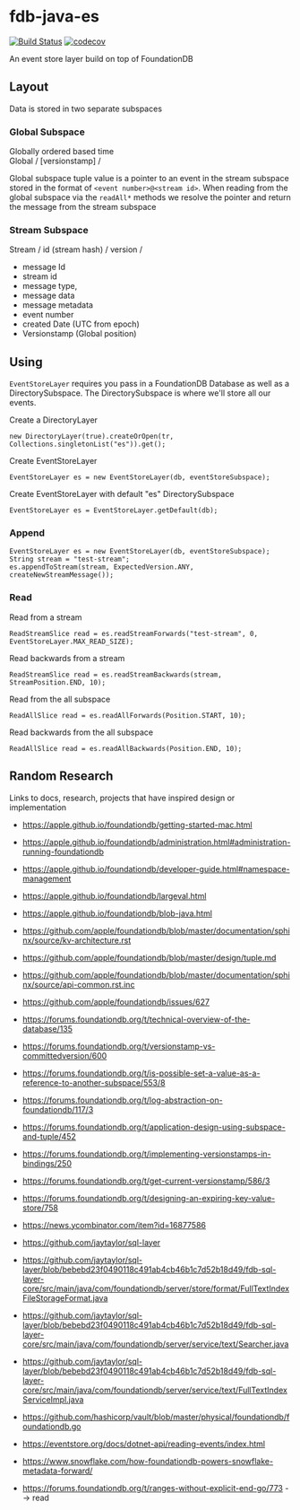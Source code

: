 # fdb-java-es 

[![Build Status](https://travis-ci.org/seancarroll/fdb-java-es.svg?branch=master)](https://travis-ci.org/seancarroll/fdb-java-es)
[![codecov](https://codecov.io/gh/seancarroll/fdb-java-es/branch/master/graph/badge.svg)](https://codecov.io/gh/seancarroll/fdb-java-es)

An event store layer build on top of FoundationDB

## Layout

Data is stored in two separate subspaces

### Global Subspace

Globally ordered based time  
Global / [versionstamp] /

Global subspace tuple value is a pointer to an event in the stream subspace stored in the format of `<event number>@<stream id>`. 
When reading from the global subspace via the `readAll*` methods we resolve the pointer and return the message from the 
stream subspace
                

### Stream Subspace

Stream / id (stream hash) / version /  

* message Id
* stream id 
* message type, 
* message data 
* message metadata 
* event number
* created Date (UTC from epoch)
* Versionstamp (Global position)

## Using

`EventStoreLayer` requires you pass in a FoundationDB Database as well as a DirectorySubspace. 
The DirectorySubspace is where we'll store all our events. 

Create a DirectoryLayer

``` 
new DirectoryLayer(true).createOrOpen(tr, Collections.singletonList("es")).get();
```

Create EventStoreLayer
```
EventStoreLayer es = new EventStoreLayer(db, eventStoreSubspace);
```

Create EventStoreLayer with default "es" DirectorySubspace 
```
EventStoreLayer es = EventStoreLayer.getDefault(db);
```

### Append

```
EventStoreLayer es = new EventStoreLayer(db, eventStoreSubspace);
String stream = "test-stream";
es.appendToStream(stream, ExpectedVersion.ANY, createNewStreamMessage());
```


### Read

Read from a stream

```
ReadStreamSlice read = es.readStreamForwards("test-stream", 0, EventStoreLayer.MAX_READ_SIZE);
```

Read backwards from a stream
```
ReadStreamSlice read = es.readStreamBackwards(stream, StreamPosition.END, 10);
```

Read from the all subspace
```
ReadAllSlice read = es.readAllForwards(Position.START, 10);
```

Read backwards from the all subspace
```
ReadAllSlice read = es.readAllBackwards(Position.END, 10);
```


## Random Research

Links to docs, research, projects that have inspired design or implementation

- https://apple.github.io/foundationdb/getting-started-mac.html
- https://apple.github.io/foundationdb/administration.html#administration-running-foundationdb
- https://apple.github.io/foundationdb/developer-guide.html#namespace-management
- https://apple.github.io/foundationdb/largeval.html
- https://apple.github.io/foundationdb/blob-java.html
- https://github.com/apple/foundationdb/blob/master/documentation/sphinx/source/kv-architecture.rst
- https://github.com/apple/foundationdb/blob/master/design/tuple.md
- https://github.com/apple/foundationdb/blob/master/documentation/sphinx/source/api-common.rst.inc
- https://github.com/apple/foundationdb/issues/627
- https://forums.foundationdb.org/t/technical-overview-of-the-database/135
- https://forums.foundationdb.org/t/versionstamp-vs-committedversion/600
- https://forums.foundationdb.org/t/is-possible-set-a-value-as-a-reference-to-another-subspace/553/8
- https://forums.foundationdb.org/t/log-abstraction-on-foundationdb/117/3
- https://forums.foundationdb.org/t/application-design-using-subspace-and-tuple/452
- https://forums.foundationdb.org/t/implementing-versionstamps-in-bindings/250
- https://forums.foundationdb.org/t/get-current-versionstamp/586/3
- https://forums.foundationdb.org/t/designing-an-expiring-key-value-store/758
- https://news.ycombinator.com/item?id=16877586
- https://github.com/jaytaylor/sql-layer
- https://github.com/jaytaylor/sql-layer/blob/bebebd23f0490118c491ab4cb46b1c7d52b18d49/fdb-sql-layer-core/src/main/java/com/foundationdb/server/store/format/FullTextIndexFileStorageFormat.java
- https://github.com/jaytaylor/sql-layer/blob/bebebd23f0490118c491ab4cb46b1c7d52b18d49/fdb-sql-layer-core/src/main/java/com/foundationdb/server/service/text/Searcher.java
- https://github.com/jaytaylor/sql-layer/blob/bebebd23f0490118c491ab4cb46b1c7d52b18d49/fdb-sql-layer-core/src/main/java/com/foundationdb/server/service/text/FullTextIndexServiceImpl.java
- https://github.com/hashicorp/vault/blob/master/physical/foundationdb/foundationdb.go
- https://eventstore.org/docs/dotnet-api/reading-events/index.html
- https://www.snowflake.com/how-foundationdb-powers-snowflake-metadata-forward/


- https://forums.foundationdb.org/t/ranges-without-explicit-end-go/773 --> read
